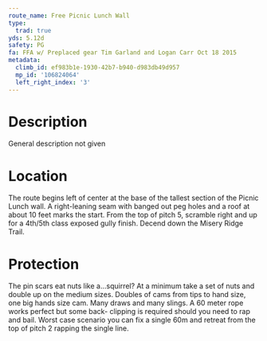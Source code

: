 ```yaml
---
route_name: Free Picnic Lunch Wall
type:
  trad: true
yds: 5.12d
safety: PG
fa: FFA w/ Preplaced gear Tim Garland and Logan Carr Oct 18 2015
metadata:
  climb_id: ef983b1e-1930-42b7-b940-d983db49d957
  mp_id: '106824064'
  left_right_index: '3'
---
```

# Description
General description not given

# Location
The route begins left of center at the base of the tallest section of the Picnic Lunch wall. A right-leaning seam with banged out peg holes and a roof at about 10 feet marks the start. From the top of pitch 5, scramble right and up for a 4th/5th class exposed gully finish. Decend down the Misery Ridge Trail.

# Protection
The pin scars eat nuts like a...squirrel? At a minimum take a set of nuts and double up on the medium sizes. Doubles of cams from tips to hand size, one big hands size cam. Many draws and many slings. A 60 meter rope works perfect but some back- clipping is required should you need to rap and bail. Worst case scenario you can fix a single 60m and retreat from the top of pitch 2 rapping the single line.
